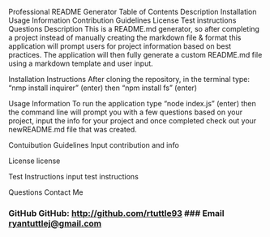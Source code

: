 Professional README Generator
Table of Contents
Description
Installation
Usage Information
Contribution Guidelines
License
Test instructions
Questions
Description
This is a README.md generator, so after completing a project instead of manually creating the markdown file & format this application will prompt users for project information based on best practices. The application will then fully generate a custom README.md file using a markdown template and user input.

Installation Instructions
After cloning the repository, in the terminal type: “nmp install inquirer” (enter) then “npm install fs” (enter)

Usage Information
To run the application type “node index.js” (enter) then the command line will prompt you with a few questions based on your project, input the info for your project and once completed check out your newREADME.md file that was created.

Contuibution Guidelines
Input contribution and info

License
license

Test Instructions
input test instructions

Questions
Contact Me

### GitHub GitHub: http://github.com/rtuttle93 ### Email ryantuttlej@gmail.com